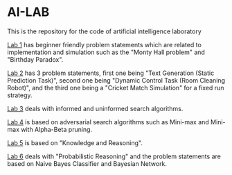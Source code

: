 # AI-LAB

This is the repository for the code of artificial intelligence laboratory

[Lab 1](./LAB%201/) has beginner friendly problem statements which are related to implementation and simulation such as the "Monty Hall problem" and "Birthday Paradox".

[Lab 2](./LAB%202/) has 3 problem statements, first one being "Text Generation (Static Prediction Task)", second one being "Dynamic Control Task (Room Cleaning Robot)", and the third one being a "Cricket Match Simulation" for a fixed run strategy.

[Lab 3](./LAB%203/) deals with informed and uninformed search algorithms.

[Lab 4](./LAB%204/) is based on adversarial search algorithms such as Mini-max and Mini-max with Alpha-Beta pruning.

[Lab 5](./LAB%205/) is based on "Knowledge and Reasoning".

[Lab 6](./LAB%206/) deals with "Probabilistic Reasoning" and the problem statements are based on Naive Bayes Classifier and Bayesian Network.

